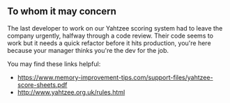 ## To whom it may concern
The last developer to work on our Yahtzee scoring system had to leave the company urgently, halfway through a code review. Their code seems to work but it needs a quick refactor before it hits production, you're here because your manager thinks you're the dev for the job.

You may find these links helpful: 
- https://www.memory-improvement-tips.com/support-files/yahtzee-score-sheets.pdf
- http://www.yahtzee.org.uk/rules.html
